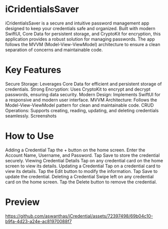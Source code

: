 # iCridentialsSaver
iCridentialsSaver is a secure and intuitive password management app designed to keep your credentials safe and organized. Built with modern SwiftUI, Core Data for persistent storage, and CryptoKit for encryption, this application provides a robust solution for managing passwords. The app follows the MVVM (Model-View-ViewModel) architecture to ensure a clean separation of concerns and maintainable code.
# Key Features
Secure Storage: Leverages Core Data for efficient and persistent storage of credentials. Strong Encryption: Uses CryptoKit to encrypt and decrypt passwords, ensuring data security. Modern Design: Implements SwiftUI for a responsive and modern user interface. MVVM Architecture: Follows the Model-View-ViewModel pattern for clean and maintainable code. CRUD Operations: Supports creating, reading, updating, and deleting credentials seamlessly. Screenshots 
# How to Use
Adding a Credential Tap the + button on the home screen. Enter the Account Name, Username, and Password. Tap Save to store the credential securely. Viewing Credential Details Tap on any credential card on the home screen to view its details. Updating a Credential Tap on a credential card to view its details. Tap the Edit button to modify the information. Tap Save to update the credential. Deleting a Credential Swipe left on any credential card on the home screen. Tap the Delete button to remove the credential.  
# Preview 



https://github.com/aswanthas/iCredential/assets/72397498/69b04c10-b9fa-4d23-a24e-ac81970088f7

